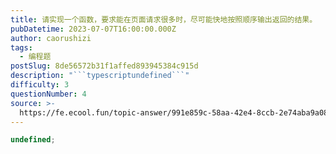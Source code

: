 ```yaml
---
title: 请实现一个函数，要求能在页面请求很多时，尽可能快地按照顺序输出返回的结果。
pubDatetime: 2023-07-07T16:00:00.000Z
author: caorushizi
tags:
  - 编程题
postSlug: 8de56572b31f1affed893945384c915d
description: "```typescriptundefined```"
difficulty: 3
questionNumber: 4
source: >-
  https://fe.ecool.fun/topic-answer/991e859c-58aa-42e4-8ccb-2e74aba9a083?orderBy=updateTime&order=desc&tagId=26
---
```


```typescript
undefined;
```
